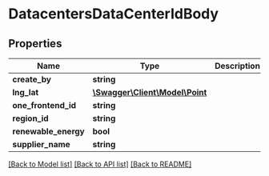 # DatacentersDataCenterIdBody

## Properties
Name | Type | Description | Notes
------------ | ------------- | ------------- | -------------
**create_by** | **string** |  | [optional] 
**lng_lat** | [**\Swagger\Client\Model\Point**](Point.md) |  | [optional] 
**one_frontend_id** | **string** |  | 
**region_id** | **string** |  | [optional] 
**renewable_energy** | **bool** |  | [optional] 
**supplier_name** | **string** |  | [optional] 

[[Back to Model list]](../../README.md#documentation-for-models) [[Back to API list]](../../README.md#documentation-for-api-endpoints) [[Back to README]](../../README.md)

